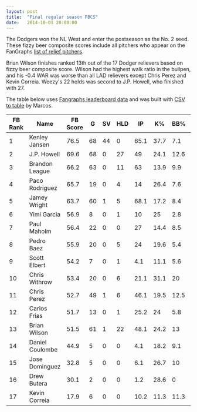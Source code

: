 ```yaml
---
layout: post
title:  "Final regular season FBCS"
date:   2014-10-01 20:00:00
---
```


The Dodgers won the NL West and enter the postseason as the No. 2 seed. These fizzy beer composite scores include all pitchers who appear on the FanGraphs [list of relief pitchers](http://www.fangraphs.com/leaders.aspx?pos=all&stats=rel&lg=all&qual=0&type=c,7,11,114,13,120,121,217,6,45,42,59&season=2014&month=0&season1=2014&ind=0&team=22&rost=0&age=0&filter=&players=0).

Brian Wilson finishes ranked 13th out of the 17 Dodger relievers based on fizzy beer composite score. Wilson had the highest walk ratio in the bullpen, and his -0.4 WAR was worse than all LAD relievers except Chris Perez and Kevin Correia. Weezy's 22 holds was second to J.P. Howell, who finished with 27.

The table below uses [Fangraphs leaderboard data](http://www.fangraphs.com/leaders.aspx?pos=all&stats=rel&lg=all&qual=0&type=c,7,11,114,13,120,121,217,6,45,42,59&season=2014&month=0&season1=2014&ind=0&team=22&rost=0&age=0&filter=&players=0) and was built with [CSV to table](http://csv.codingnews.info/) by Marcos.

<table>
  <thead>
    <tr>
      <th>FB Rank</th><th>Name</th><th>FB Score</th><th>G</th><th>SV</th><th>HLD</th><th>IP</th><th>K%</th><th>BB%</th><th>K-BB%</th><th>ERA</th><th>FIP</th><th>WHIP</th><th>WAR</th>
    </tr>
  </thead>
  <tbody>
    <tr>
      <td data-title="FB Rank">1</td><td data-title="Name">Kenley Jansen</td><td data-title="FB Score">76.5</td><td data-title="G">68</td><td data-title="SV">44</td><td data-title="HLD">0</td><td data-title="IP">65.1</td><td data-title="K%">37.7</td><td data-title="BB%">7.1</td><td data-title="K-BB%">30.6</td><td data-title="ERA">2.76</td><td data-title="FIP">1.91</td><td data-title="WHIP">1.13</td><td data-title="WAR">2</td>
    </tr>
    <tr>
      <td data-title="FB Rank">2</td><td data-title="Name">J.P. Howell</td><td data-title="FB Score">69.6</td><td data-title="G">68</td><td data-title="SV">0</td><td data-title="HLD">27</td><td data-title="IP">49</td><td data-title="K%">24.1</td><td data-title="BB%">12.6</td><td data-title="K-BB%">11.6</td><td data-title="ERA">2.39</td><td data-title="FIP">3.3</td><td data-title="WHIP">1.14</td><td data-title="WAR">0.2</td>
    </tr>
    <tr>
      <td data-title="FB Rank">3</td><td data-title="Name">Brandon League</td><td data-title="FB Score">66.2</td><td data-title="G">63</td><td data-title="SV">0</td><td data-title="HLD">11</td><td data-title="IP">63</td><td data-title="K%">13.9</td><td data-title="BB%">9.9</td><td data-title="K-BB%">4</td><td data-title="ERA">2.57</td><td data-title="FIP">3.4</td><td data-title="WHIP">1.46</td><td data-title="WAR">0.1</td>
    </tr>
    <tr>
      <td data-title="FB Rank">4</td><td data-title="Name">Paco Rodriguez</td><td data-title="FB Score">65.7</td><td data-title="G">19</td><td data-title="SV">0</td><td data-title="HLD">4</td><td data-title="IP">14</td><td data-title="K%">26.4</td><td data-title="BB%">7.6</td><td data-title="K-BB%">18.9</td><td data-title="ERA">3.86</td><td data-title="FIP">2.92</td><td data-title="WHIP">1.14</td><td data-title="WAR">0.1</td>
    </tr>
    <tr>
      <td data-title="FB Rank">5</td><td data-title="Name">Jamey Wright</td><td data-title="FB Score">63.7</td><td data-title="G">60</td><td data-title="SV">1</td><td data-title="HLD">5</td><td data-title="IP">68.1</td><td data-title="K%">17.2</td><td data-title="BB%">8.4</td><td data-title="K-BB%">8.8</td><td data-title="ERA">4.35</td><td data-title="FIP">3.48</td><td data-title="WHIP">1.38</td><td data-title="WAR">0.1</td>
    </tr>
    <tr>
      <td data-title="FB Rank">6</td><td data-title="Name">Yimi Garcia</td><td data-title="FB Score">56.9</td><td data-title="G">8</td><td data-title="SV">0</td><td data-title="HLD">1</td><td data-title="IP">10</td><td data-title="K%">25</td><td data-title="BB%">2.8</td><td data-title="K-BB%">22.2</td><td data-title="ERA">1.8</td><td data-title="FIP">4.23</td><td data-title="WHIP">0.7</td><td data-title="WAR">-0.1</td>
    </tr>
    <tr>
      <td data-title="FB Rank">7</td><td data-title="Name">Paul Maholm</td><td data-title="FB Score">56.4</td><td data-title="G">22</td><td data-title="SV">0</td><td data-title="HLD">0</td><td data-title="IP">27</td><td data-title="K%">14.4</td><td data-title="BB%">8.5</td><td data-title="K-BB%">5.9</td><td data-title="ERA">5</td><td data-title="FIP">3.21</td><td data-title="WHIP">1.52</td><td data-title="WAR">0.1</td>
    </tr>
    <tr>
      <td data-title="FB Rank">8</td><td data-title="Name">Pedro Baez</td><td data-title="FB Score">55.9</td><td data-title="G">20</td><td data-title="SV">0</td><td data-title="HLD">5</td><td data-title="IP">24</td><td data-title="K%">19.6</td><td data-title="BB%">5.4</td><td data-title="K-BB%">14.1</td><td data-title="ERA">2.63</td><td data-title="FIP">3.88</td><td data-title="WHIP">0.88</td><td data-title="WAR">0</td>
    </tr>
    <tr>
      <td data-title="FB Rank">9</td><td data-title="Name">Scott Elbert</td><td data-title="FB Score">54.2</td><td data-title="G">7</td><td data-title="SV">0</td><td data-title="HLD">1</td><td data-title="IP">4.1</td><td data-title="K%">11.1</td><td data-title="BB%">5.6</td><td data-title="K-BB%">5.6</td><td data-title="ERA">2.08</td><td data-title="FIP">2.9</td><td data-title="WHIP">1.15</td><td data-title="WAR">0</td>
    </tr>
    <tr>
      <td data-title="FB Rank">10</td><td data-title="Name">Chris Withrow</td><td data-title="FB Score">53.4</td><td data-title="G">20</td><td data-title="SV">0</td><td data-title="HLD">6</td><td data-title="IP">21.1</td><td data-title="K%">31.1</td><td data-title="BB%">20</td><td data-title="K-BB%">11.1</td><td data-title="ERA">2.95</td><td data-title="FIP">3.79</td><td data-title="WHIP">1.31</td><td data-title="WAR">-0.1</td>
    </tr>
    <tr>
      <td data-title="FB Rank">11</td><td data-title="Name">Chris Perez</td><td data-title="FB Score">52.7</td><td data-title="G">49</td><td data-title="SV">1</td><td data-title="HLD">6</td><td data-title="IP">46.1</td><td data-title="K%">19.5</td><td data-title="BB%">12.5</td><td data-title="K-BB%">7</td><td data-title="ERA">4.27</td><td data-title="FIP">5.07</td><td data-title="WHIP">1.36</td><td data-title="WAR">-0.8</td>
    </tr>
    <tr>
      <td data-title="FB Rank">12</td><td data-title="Name">Carlos Frias</td><td data-title="FB Score">51.7</td><td data-title="G">13</td><td data-title="SV">0</td><td data-title="HLD">1</td><td data-title="IP">25.2</td><td data-title="K%">24</td><td data-title="BB%">5.8</td><td data-title="K-BB%">18.3</td><td data-title="ERA">4.91</td><td data-title="FIP">3.4</td><td data-title="WHIP">1.01</td><td data-title="WAR">0</td>
    </tr>
    <tr>
      <td data-title="FB Rank">13</td><td data-title="Name">Brian Wilson</td><td data-title="FB Score">51.5</td><td data-title="G">61</td><td data-title="SV">1</td><td data-title="HLD">22</td><td data-title="IP">48.1</td><td data-title="K%">24.2</td><td data-title="BB%">13</td><td data-title="K-BB%">11.2</td><td data-title="ERA">4.66</td><td data-title="FIP">4.29</td><td data-title="WHIP">1.61</td><td data-title="WAR">-0.4</td>
    </tr>
    <tr>
      <td data-title="FB Rank">14</td><td data-title="Name">Daniel Coulombe</td><td data-title="FB Score">44.9</td><td data-title="G">5</td><td data-title="SV">0</td><td data-title="HLD">0</td><td data-title="IP">4.1</td><td data-title="K%">18.2</td><td data-title="BB%">9.1</td><td data-title="K-BB%">9.1</td><td data-title="ERA">4.15</td><td data-title="FIP">5.67</td><td data-title="WHIP">1.62</td><td data-title="WAR">-0.1</td>
    </tr>
    <tr>
      <td data-title="FB Rank">15</td><td data-title="Name">Jose Dominguez</td><td data-title="FB Score">32.8</td><td data-title="G">5</td><td data-title="SV">0</td><td data-title="HLD">0</td><td data-title="IP">6.1</td><td data-title="K%">26.7</td><td data-title="BB%">10</td><td data-title="K-BB%">16.7</td><td data-title="ERA">11.37</td><td data-title="FIP">6.61</td><td data-title="WHIP">1.58</td><td data-title="WAR">-0.1</td>
    </tr>
    <tr>
      <td data-title="FB Rank">16</td><td data-title="Name">Drew Butera</td><td data-title="FB Score">30.1</td><td data-title="G">2</td><td data-title="SV">0</td><td data-title="HLD">0</td><td data-title="IP">1.2</td><td data-title="K%">28.6</td><td data-title="BB%">0</td><td data-title="K-BB%">28.6</td><td data-title="ERA">10.8</td><td data-title="FIP">8.53</td><td data-title="WHIP">1.2</td><td data-title="WAR">-0.1</td>
    </tr>
    <tr>
      <td data-title="FB Rank">17</td><td data-title="Name">Kevin Correia</td><td data-title="FB Score">17.9</td><td data-title="G">6</td><td data-title="SV">0</td><td data-title="HLD">0</td><td data-title="IP">10.2</td><td data-title="K%">11.3</td><td data-title="BB%">11.3</td><td data-title="K-BB%">0</td><td data-title="ERA">10.13</td><td data-title="FIP">7.35</td><td data-title="WHIP">1.97</td><td data-title="WAR">-0.5</td>
    </tr>
  </tbody>
</table>

